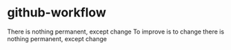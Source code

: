 # github-workflow
There is nothing permanent, except change
To improve is to change
there is nothing permanent, except change
